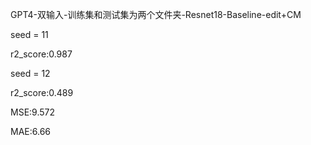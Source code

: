 GPT4-双输入-训练集和测试集为两个文件夹-Resnet18-Baseline-edit+CM

seed = 11

r2_score:0.987

seed = 12

r2_score:0.489

MSE:9.572

MAE:6.66

